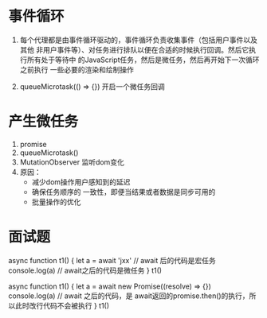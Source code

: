 
# 事件循环
1. 每个代理都是由事件循环驱动的，事件循环负责收集事件（包括用户事件以及其他
   非用户事件等）、对任务进行排队以便在合适的时候执行回调。然后它执行所有处于等待中
   的JavaScript任务，然后是微任务，然后再开始下一次循环之前执行
   一些必要的渲染和绘制操作
    
2. queueMicrotask(() => {}) 开启一个微任务回调

# 产生微任务
1. promise
2. queueMicrotask()
3. MutationObserver 监听dom变化
4. 原因：
   - 减少dom操作用户感知到的延迟
   - 确保任务顺序的 一致性，即便当结果或者数据是同步可用的
   - 批量操作的优化

# 面试题
async function t1() {
    let a = await 'jxx' // await 后的代码是宏任务
    console.log(a) // await之后的代码是微任务
}
t1()

async function t1() {
    let a = await new Promise((resolve) => {}) 
    console.log(a) // await 之后的代码，是 await返回的promise.then()的执行，所以此时改行代码不会被执行
}
t1()

